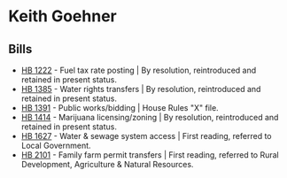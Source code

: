 # Keith Goehner
## Bills
* [HB 1222](/bill/2021-22/hb/1222/) - Fuel tax rate posting | By resolution, reintroduced and retained in present status.
* [HB 1385](/bill/2021-22/hb/1385/) - Water rights transfers | By resolution, reintroduced and retained in present status.
* [HB 1391](/bill/2021-22/hb/1391/) - Public works/bidding | House Rules "X" file.
* [HB 1414](/bill/2021-22/hb/1414/) - Marijuana licensing/zoning | By resolution, reintroduced and retained in present status.
* [HB 1627](/bill/2021-22/hb/1627/) - Water & sewage system access | First reading, referred to Local Government.
* [HB 2101](/bill/2021-22/hb/2101/) - Family farm permit transfers | First reading, referred to Rural Development, Agriculture & Natural Resources.
